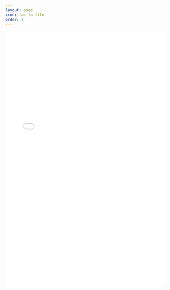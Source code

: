 ```yaml
---
layout: page
icon: fas fa-file
order: 1
---
```

<embed src="/assets/resume/LiaWang_ResumeF.pdf" width="100%" height="800px" type="application/pdf">